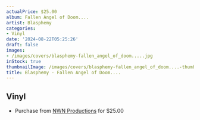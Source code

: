 ```yaml
---
actualPrice: $25.00
album: Fallen Angel of Doom....
artist: Blasphemy
categories:
- Vinyl
date: '2024-08-22T05:25:26'
draft: false
images:
- /images/covers/blasphemy-fallen_angel_of_doom.....jpg
inStock: true
thumbnailImage: /images/covers/blasphemy-fallen_angel_of_doom....-thumb.jpg
title: Blasphemy - Fallen Angel of Doom....
---
```


## Vinyl
* Purchase from [NWN Productions](http://shop.nwnprod.com/index.php?route=product/product&path=75&product_id=54870&sort=pd.name&order=ASC) for $25.00
